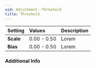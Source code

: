 ```yaml
---
uid: Adjustment--Threshold
title: Threshold
---
```


| Setting   | Values      | Description |
| :-------- | :---------- | :---------- |
| **Scale** | 0.00 - 0.50 | Lorem |
| **Bias**  | 0.00 - 0.50 | Lorem |

### Additional Info

